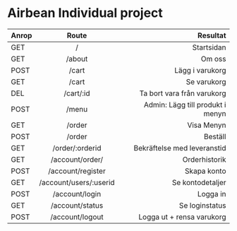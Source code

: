 ﻿# Airbean Individual project
| Anrop       | Route           | Resultat |
| ------------- |:-------------:| -----:|
| GET      |/ | Startsidan |
| GET      |/about | Om oss |
| POST | /cart      |    Lägg i varukorg |
| GET | /cart      |    Se varukorg |
| DEL | /cart/:id      |    Ta bort vara från varukorg |
| POST | /menu      |    Admin: Lägg till produkt i menyn |
| GET      |/order      |  Visa Menyn |
| POST | /order      |    Beställ |
| GET | /order/:orderid      |    Bekräftelse  med leveranstid|
| GET | /account/order/     |    Orderhistorik |
| POST | /account/register     |    Skapa konto |
| GET | /account/users/:userid     |    Se kontodetaljer|
| POST | /account/login     |   Logga in|
| GET | /account/status     |    Se loginstatus |
| POST | /account/logout     |    Logga ut + rensa varukorg |
